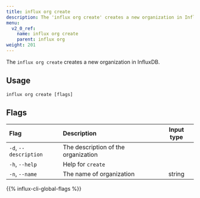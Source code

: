```yaml
---
title: influx org create
description: The 'influx org create' creates a new organization in InfluxDB.
menu:
  v2_0_ref:
    name: influx org create
    parent: influx org
weight: 201
---
```


The `influx org create` creates a new organization in InfluxDB.

## Usage
```
influx org create [flags]
```

## Flags
| Flag                  | Description                         | Input type  |
|:----                  |:-----------                         |:----------: |
| `-d`, `--description` | The description of the organization |             |
| `-h`, `--help`        | Help for `create`                   |             |
| `-n`, `--name`        | The name of organization            | string      |

{{% influx-cli-global-flags %}}
